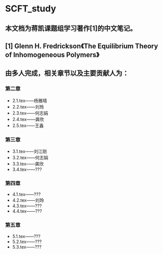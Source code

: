 # SCFT_study

## 本文档为蒋凯课题组学习著作[1]的中文笔记。

## [1] Glenn H. Fredrickson《The Equilibrium Theory of Inhomogeneous Polymers》


## 由多人完成，相关章节以及主要贡献人为：

### 第二章
+ 2.1.tex——杨雅晴 
+ 2.2.tex——刘玲 
+ 2.3.tex——何志娟 
+ 2.4.tex——龚欣 
+ 2.5.tex——王鑫

### 第三章
+ 3.1.tex——刘江刚 
+ 3.2.tex——何志娟
+ 3.3.tex——龚欣
+ 3.4.tex——???

### 第四章
+ 4.1.tex——???
+ 4.2.tex——刘玲
+ 4.3.tex——???
+ 4.4.tex——???

### 第五章
+ 5.1.tex——???
+ 5.2.tex——???
+ 5.3.tex——???
 

